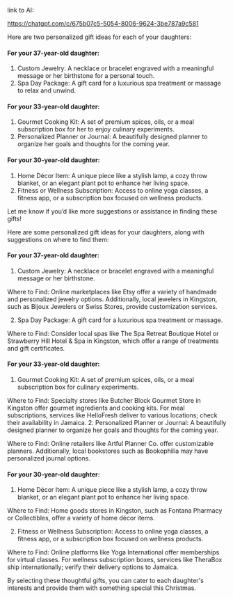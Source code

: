 
link to AI:

https://chatgpt.com/c/675b07c5-5054-8006-9624-3be787a9c581

Here are two personalized gift ideas for each of your daughters:

#### For your 37-year-old daughter:

1. Custom Jewelry: A necklace or bracelet engraved with a meaningful message or her birthstone for a personal touch.
2. Spa Day Package: A gift card for a luxurious spa treatment or massage to relax and unwind.

#### For your 33-year-old daughter:
1. Gourmet Cooking Kit: A set of premium spices, oils, or a meal subscription box for her to enjoy culinary experiments.
2. Personalized Planner or Journal: A beautifully designed planner to organize her goals and thoughts for the coming year.

#### For your 30-year-old daughter:
1. Home Décor Item: A unique piece like a stylish lamp, a cozy throw blanket, or an elegant plant pot to enhance her living space.
2. Fitness or Wellness Subscription: Access to online yoga classes, a fitness app, or a subscription box focused on wellness products.

Let me know if you’d like more suggestions or assistance in finding these gifts!


Here are some personalized gift ideas for your daughters, along with suggestions on where to find them:

#### For your 37-year-old daughter:

1. Custom Jewelry: A necklace or bracelet engraved with a meaningful message or her birthstone.

Where to Find: Online marketplaces like Etsy offer a variety of handmade and personalized jewelry options. Additionally, local jewelers in Kingston, such as Bijoux Jewelers or Swiss Stores, provide customization services.

2. Spa Day Package: A gift card for a luxurious spa treatment or massage.

Where to Find: Consider local spas like The Spa Retreat Boutique Hotel or Strawberry Hill Hotel & Spa in Kingston, which offer a range of treatments and gift certificates.

#### For your 33-year-old daughter:
1. Gourmet Cooking Kit: A set of premium spices, oils, or a meal subscription box for culinary experiments.

Where to Find: Specialty stores like Butcher Block Gourmet Store in Kingston offer gourmet ingredients and cooking kits. For meal subscriptions, services like HelloFresh deliver to various locations; check their availability in Jamaica.
2. Personalized Planner or Journal: A beautifully designed planner to organize her goals and thoughts for the coming year.

Where to Find: Online retailers like Artful Planner Co. offer customizable planners. Additionally, local bookstores such as Bookophilia may have personalized journal options.

#### For your 30-year-old daughter:
1. Home Décor Item: A unique piece like a stylish lamp, a cozy throw blanket, or an elegant plant pot to enhance her living space.

Where to Find: Home goods stores in Kingston, such as Fontana Pharmacy or Collectibles, offer a variety of home décor items.

2. Fitness or Wellness Subscription: Access to online yoga classes, a fitness app, or a subscription box focused on wellness products.

Where to Find: Online platforms like Yoga International offer memberships for virtual classes. For wellness subscription boxes, services like TheraBox ship internationally; verify their delivery options to Jamaica.


By selecting these thoughtful gifts, you can cater to each daughter's interests and provide them with something special this Christmas.
